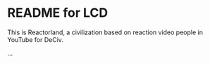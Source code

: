 # README for LCD
This is Reactorland, a civilization based on reaction video people in YouTube for DeCiv.

...
